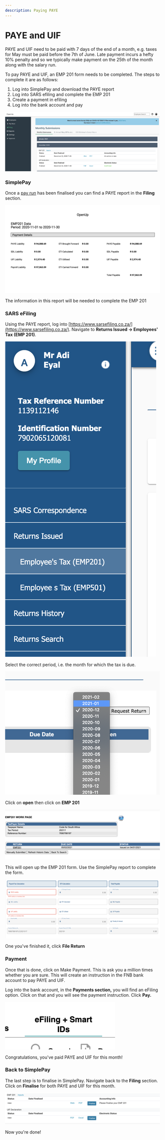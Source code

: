 ```yaml
---
description: Paying PAYE
---
```


# PAYE and UIF

PAYE and UIF need to be paid with  7 days of the end of a month, e.g. taxes for May must be paid before the 7th of June. Late payment incurs a hefty 10% penalty and so we typically make payment on the 25th of the month along with the salary run.

To pay PAYE and UIF, an EMP 201 form needs to be completed. The steps to complete it are as follows:

1. Log into SimplePay and download the PAYE report
2. Log into SARS efiling and complete the EMP 201
3. Create a payment in efiling
4. Log into the bank account and pay

![SimplePay PAYE report](../../../.gitbook/assets/screen-shot-2021-01-04-at-14.49.52.png)

### SimplePay

Once a [pay run](../paying-salaries.md) has been finalised you can find a PAYE report in the **Filing** section.

![](../../../.gitbook/assets/screen-shot-2021-01-04-at-15.08.17%20%281%29.png)

The information in this report will be needed to complete the EMP 201

### SARS eFiling

Using the PAYE report, log into [https://www.sarsefiling.co.za/](https://www.sarsefiling.co.za/).  Navigate to **Returns Issued -&gt; Employees' Tax \(EMP 201\)**.   

![](../../../.gitbook/assets/screen-shot-2021-01-04-at-15.11.32.png)

Select the correct period, i.e. the month for which the tax is due.

![](../../../.gitbook/assets/screen-shot-2021-01-04-at-15.14.25.png)

Click on **open** then click on **EMP 201**

![](../../../.gitbook/assets/screen-shot-2021-01-04-at-15.15.30.png)

This will open up the EMP 201 form. Use the SimplePay report to complete the form.

![](../../../.gitbook/assets/screen-shot-2021-01-04-at-15.16.26.png)

One you've finished it, click **File Return**

### Payment

Once that is done, click on Make Payment. This is ask you a million times whether you are sure. This will create an instruction in the FNB bank account to pay PAYE and UIF. 

Log into the bank account, in the **Payments section,** you will find an eFiling option. Click on that and you will see the payment instruction. Click **Pay.**

![](../../../.gitbook/assets/screen-shot-2021-01-04-at-15.18.49.png)

Congratulations, you've paid PAYE and UIF for this month!

### Back to SimplePay

The last step is to finalise in SimplePay. Navigate back to the **Filing** section. Click on **Finalise** for both PAYE and UIF for this month.

![](../../../.gitbook/assets/screen-shot-2021-01-04-at-15.22.45.png)

Now you're done!

